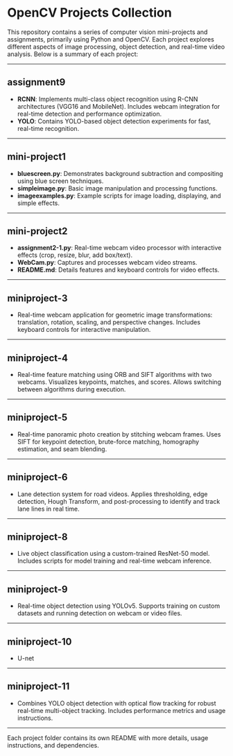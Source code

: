 # OpenCV Projects Collection

This repository contains a series of computer vision mini-projects and assignments, primarily using Python and OpenCV. Each project explores different aspects of image processing, object detection, and real-time video analysis. Below is a summary of each project:

---

## assignment9

- **RCNN**: Implements multi-class object recognition using R-CNN architectures (VGG16 and MobileNet). Includes webcam integration for real-time detection and performance optimization.
- **YOLO**: Contains YOLO-based object detection experiments for fast, real-time recognition.

---

## mini-project1

- **bluescreen.py**: Demonstrates background subtraction and compositing using blue screen techniques.
- **simpleimage.py**: Basic image manipulation and processing functions.
- **imageexamples.py**: Example scripts for image loading, displaying, and simple effects.

---

## mini-project2

- **assignment2-1.py**: Real-time webcam video processor with interactive effects (crop, resize, blur, add box/text).
- **WebCam.py**: Captures and processes webcam video streams.
- **README.md**: Details features and keyboard controls for video effects.

---

## miniproject-3

- Real-time webcam application for geometric image transformations: translation, rotation, scaling, and perspective changes. Includes keyboard controls for interactive manipulation.

---

## miniproject-4

- Real-time feature matching using ORB and SIFT algorithms with two webcams. Visualizes keypoints, matches, and scores. Allows switching between algorithms during execution.

---

## miniproject-5

- Real-time panoramic photo creation by stitching webcam frames. Uses SIFT for keypoint detection, brute-force matching, homography estimation, and seam blending.

---

## miniproject-6

- Lane detection system for road videos. Applies thresholding, edge detection, Hough Transform, and post-processing to identify and track lane lines in real time.

---

## miniproject-8

- Live object classification using a custom-trained ResNet-50 model. Includes scripts for model training and real-time webcam inference.

---

## miniproject-9

- Real-time object detection using YOLOv5. Supports training on custom datasets and running detection on webcam or video files.

---

## miniproject-10

- U-net

---

## miniproject-11

- Combines YOLO object detection with optical flow tracking for robust real-time multi-object tracking. Includes performance metrics and usage instructions.

---

Each project folder contains its own README with more details, usage instructions, and dependencies.